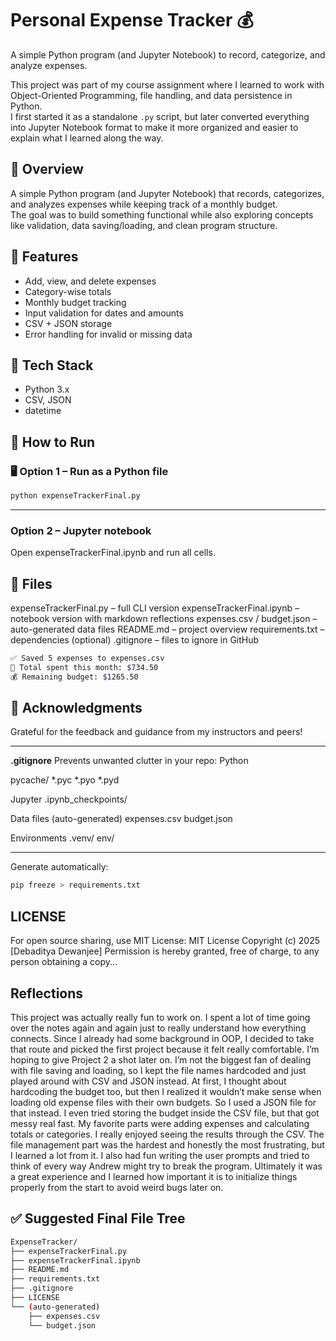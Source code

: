 # Personal Expense Tracker 💰
A simple Python program (and Jupyter Notebook) to record, categorize, and analyze expenses.

This project was part of my course assignment where I learned to work with Object-Oriented Programming, file handling, and data persistence in Python.  
I first started it as a standalone `.py` script, but later converted everything into Jupyter Notebook format to make it more organized and easier to explain what I learned along the way.

## 📘 Overview
A simple Python program (and Jupyter Notebook) that records, categorizes, and analyzes expenses while keeping track of a monthly budget.  
The goal was to build something functional while also exploring concepts like validation, data saving/loading, and clean program structure.

## 🧩 Features
- Add, view, and delete expenses  
- Category-wise totals  
- Monthly budget tracking  
- Input validation for dates and amounts  
- CSV + JSON storage  
- Error handling for invalid or missing data  

## 🧠 Tech Stack
- Python 3.x  
- CSV, JSON  
- datetime  

## 🚀 How to Run

### 🖥️ Option 1 – Run as a Python file
```bash
python expenseTrackerFinal.py
```
---
### Option 2 – Jupyter notebook
Open expenseTrackerFinal.ipynb and run all cells.

## 📂 Files
expenseTrackerFinal.py – full CLI version
expenseTrackerFinal.ipynb – notebook version with markdown reflections
expenses.csv / budget.json – auto-generated data files
README.md – project overview
requirements.txt – dependencies (optional)
.gitignore – files to ignore in GitHub

```bash
✅ Saved 5 expenses to expenses.csv
💸 Total spent this month: $734.50
💰 Remaining budget: $1265.50
```

## 🙌 Acknowledgments
Grateful for the feedback and guidance from my instructors and peers!

---

**.gitignore**
Prevents unwanted clutter in your repo:
Python

pycache/
*.pyc
*.pyo
*.pyd

Jupyter
.ipynb_checkpoints/

Data files (auto-generated)
expenses.csv
budget.json

Environments
.venv/
env/

---

Generate automatically:
```bash
pip freeze > requirements.txt
```

## LICENSE
For open source sharing, use MIT License:
MIT License
Copyright (c) 2025 [Debaditya Dewanjee]
Permission is hereby granted, free of charge, to any person obtaining a copy...

## Reflections
This project was actually really fun to work on. I spent a lot of time going over the notes again and again just to really understand how everything connects. Since I already had some background in OOP, I decided to take that route and picked the first project because it felt really comfortable. I’m hoping to give Project 2 a shot later on. I’m not the biggest fan of dealing with file saving and loading, so I kept the file names hardcoded and just played around with CSV and JSON instead. At first, I thought about hardcoding the budget too, but then I realized it wouldn’t make sense when loading old expense files with their own budgets. So I used a JSON file for that instead. I even tried storing the budget inside the CSV file, but that got messy real fast. My favorite parts were adding expenses and calculating totals or categories. I really enjoyed seeing the results through the CSV. The file management part was the hardest and honestly the most frustrating, but I learned a lot from it. I also had fun writing the user prompts and tried to think of every way Andrew might try to break the program. Ultimately it was a great experience and I learned how important it is to initialize things properly from the start to avoid weird bugs later on.

## ✅ Suggested Final File Tree
```bash
ExpenseTracker/
├── expenseTrackerFinal.py
├── expenseTrackerFinal.ipynb
├── README.md
├── requirements.txt
├── .gitignore
├── LICENSE
└── (auto-generated)
    ├── expenses.csv
    └── budget.json
```
